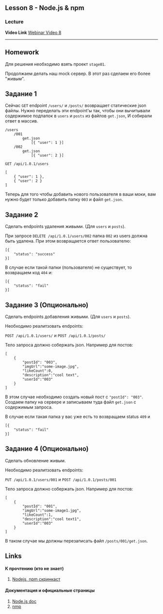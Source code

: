 Lesson 8 - Node.js & npm
----
### Lecture

**Video Link** [Webinar Video 8](https://youtu.be/dunydkVglbs) 

----
## Homework  

Для решения необходимо взять проект `stage01`.

Продолжаем делать наш mock сервер. В этот раз сделаем его более "живым".

## Задание 1

Сейчас `GET` endpoint `/users/` и `/posts/` возвращает статические json файлы.
Нужно переделать эти endpoint'ы так, чтобы они вычитывали содержимое подпапок в `users` и `posts` из файлов `get.json`,
И собирали ответ в массив.

```
/users
    /001
        get.json
            [{ "user": 1 }]
    /002
        get.json
            [{ "user": 2 }]
```

```
GET /api/1.0.1/users

[
    { "user": 1 },
    { "user": 2 }
]

```

Теперь для того чтобы добавить нового пользователя в ваши моки, вам нужно будет только добавить папку `003` и файл `get.json`.

## Задание 2

Сделать endpoints удаления живыми. (Для `users` и `posts`).

При запросе `DELETE /api/1.0.1/users/002` папка `002` из users должна быть удалена. При этом возвращается ответ 
пользователю:
 
```
[{
    "status": "success"
}]
```

В случае если такой папки (пользователя) не существует, то возвращаем код `404` и:
```
[{
    "status": "fail"
}]
```

## Задание 3 (Опционально)

Сделать endpoints добавления живыми. (Для `users` и `posts`).

Необходимо реалитзовать endpoints:

`POST /api/1.0.1/users/` и `POST /api/1.0.1/posts/`

Тело запроса должно собержать json. Например для постов:

```
[
    {
        "postId": "003",
        "imgUrl":"some-image.jpg",
        "likeCount":0,
        "description":"cool text",
        "userId":"003"
    }
]
```

В этом случае необходимо создать новый пост с `"postId": "003"`.
Создаем папку на сервере и записываем туда файл `get.json` с содержимым запроса.
 
В случае если такая папка у вас уже есть то возвращаем status `409` и
```
[{
    "status": "fail"
}]
```

## Задание 4 (Опционально)

Сделать обновление живым.

Необходимо реалитзовать endpoints:

`PUT /api/1.0.1/users/001` и `POST /api/1.0.1/posts/001`

Тело запроса должно собержать json. Например для постов:

```
[
    {
        "postId": "001",
        "imgUrl":"some-image1.jpg",
        "likeCount":1,
        "description":"cool text1",
        "userId":"003"
    }
]
```

В таком случае мы должны перезаписать файл `/posts/001/get.json`.


Links
---

#### К прочтению (кто не знает)
1. [Nodejs, npm скринкаст](http://learn.javascript.ru/screencast/nodejs)

#### Документация и официальные страницы
1. [Node.js doc](https://nodejs.org/en/docs/)
2. [nmp](https://npmjs.org)   
